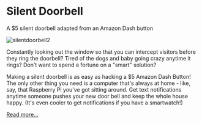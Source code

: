 # Silent Doorbell
A $5 silent doorbell adapted from an Amazon Dash button

![silentdoorbell2](https://cloud.githubusercontent.com/assets/10930201/21697219/f3d521a8-d356-11e6-8dc1-5b9e416f8a0e.png)

Constantly looking out the window so that you can intercept visitors before they ring the doorbell? Tired of the dogs and baby going crazy anytime it rings? Don't want to spend a fortune on a "smart" solution? 

Making a silent doorbell is as easy as hacking a $5 Amazon Dash Button! The only other thing you need is a computer that's always at home - like, say, that Raspberry Pi you've got sitting around. Get text notifications anytime someone pushes your new door bell and keep the whole house happy. (It's even cooler to get notifications if you have a smartwatch!)

[Read more...](https://github.com/initialstate/silent-doorbell/wiki)
